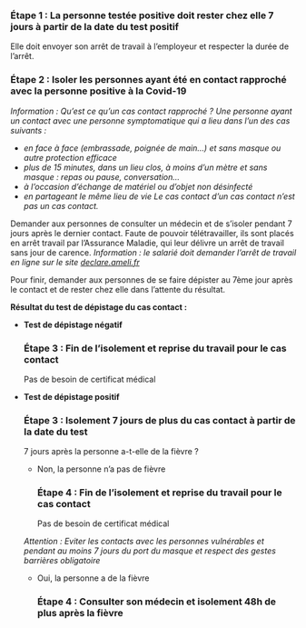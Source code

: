 ### Étape 1&nbsp;: La personne testée positive doit rester chez elle 7 jours à partir de la date du test positif

Elle doit envoyer son arrêt de travail à l’employeur et respecter la durée de l’arrêt. 

### Étape 2&nbsp;: Isoler les personnes ayant été en contact rapproché avec la personne positive à la Covid-19 

*Information&nbsp;: Qu’est ce qu’un cas contact rapproché&nbsp;? Une personne ayant un contact avec une personne symptomatique qui a lieu dans l’un des cas suivants&nbsp;:*
- *en face à face (embrassade, poignée de main…) et sans masque ou autre protection efficace*
- *plus de 15 minutes, dans un lieu clos, à moins d’un mètre et sans masque&nbsp;: repas ou pause, conversation…*
- *à l’occasion d’échange de matériel ou d’objet non désinfecté*
- *en partageant le même lieu de vie*
*Le cas contact d’un cas contact n’est pas un cas contact.*

Demander aux personnes de consulter un médecin et de s’isoler pendant 7 jours après le dernier contact. Faute de pouvoir télétravailler, ils sont placés en arrêt travail par l’Assurance Maladie, qui leur délivre un arrêt de travail sans jour de carence.
*Information&nbsp;: le salarié doit demander l’arrêt de travail en ligne sur le site <a href="https://declare.ameli.fr/" rel="noopener noreferrer" target="_blank">declare.ameli.fr</a>*

Pour finir, demander aux personnes de se faire dépister au 7ème jour après le contact et de rester chez elle dans l’attente du résultat.

**Résultat du test de dépistage du cas contact&nbsp;:**

- **Test de dépistage négatif**
  ### Étape 3&nbsp;: Fin de l’isolement et reprise du travail pour le cas contact
  Pas de besoin de certificat médical

- **Test de dépistage positif**
  ### Étape 3&nbsp;: Isolement 7 jours de plus du cas contact à partir de la date du test
  7 jours après la personne a-t-elle de la fièvre&nbsp;?
    - Non, la personne n’a pas de fièvre
      ### Étape 4&nbsp;: Fin de l’isolement et reprise du travail pour le cas contact
      Pas de besoin de certificat médical

    *Attention&nbsp;: Eviter les contacts avec les personnes vulnérables et pendant au moins 7 jours du port du masque et respect des gestes barrières obligatoire*
    - Oui, la personne a de la fièvre
      ### Étape 4&nbsp;: Consulter son médecin et isolement 48h de plus après la fièvre
